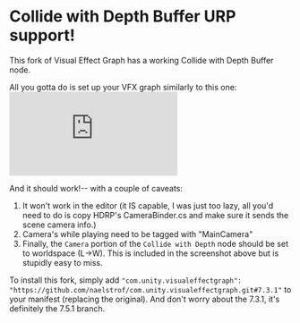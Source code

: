 # Collide with Depth Buffer URP support!

This fork of Visual Effect Graph has a working Collide with Depth Buffer node.

All you gotta do is set up your VFX graph similarly to this one:
![vfxgraph with custom camera node and blackboarded DepthTexture](https://forum.unity.com/proxy.php?image=https%3A%2F%2Fcdn.discordapp.com%2Fattachments%2F437504631577509899%2F811822628532387840%2Funknown.png&hash=20f8637dbce732dd52879f17f91f03cb)

And it should work!-- with a couple of caveats:
1. It won't work in the editor (it IS capable, I was just too lazy, all you'd need to do is copy HDRP's CameraBinder.cs and make sure it sends the scene camera info.)
2. Camera's while playing need to be tagged with "MainCamera"
3. Finally, the `Camera` portion of the `Collide with Depth` node should be set to worldspace (L->W). This is included in the screenshot above but is stupidly easy to miss.

To install this fork, simply add `"com.unity.visualeffectgraph": "https://github.com/naelstrof/com.unity.visualeffectgraph.git#7.3.1"` to your manifest (replacing the original).
And don't worry about the 7.3.1, it's definitely the 7.5.1 branch.